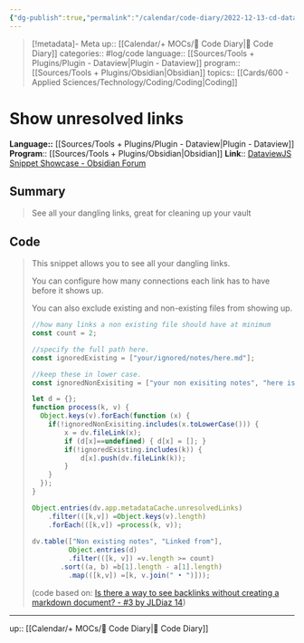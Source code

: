 ```yaml
---
{"dg-publish":true,"permalink":"/calendar/code-diary/2022-12-13-cd-dataview-show-unresolved-links/","title":"Show unresolved links"}
---
```


> [!metadata]- Meta
> up:: [[Calendar/+ MOCs/🧪 Code Diary\|🧪 Code Diary]]
> categories:: #log/code 
> language:: [[Sources/Tools + Plugins/Plugin - Dataview\|Plugin - Dataview]]
> program:: [[Sources/Tools + Plugins/Obsidian\|Obsidian]]
> topics:: [[Cards/600 - Applied Sciences/Technology/Coding/Coding\|Coding]]


# Show unresolved links
**Language::**  [[Sources/Tools + Plugins/Plugin - Dataview\|Plugin - Dataview]]
**Program**:: [[Sources/Tools + Plugins/Obsidian\|Obsidian]]
**Link**:: [DataviewJS Snippet Showcase - Obsidian Forum](https://forum.obsidian.md/t/dataviewjs-snippet-showcase/17847/146)

## Summary
> See all your dangling links, great for cleaning up your vault

## Code
> 
> This snippet allows you to see all your dangling links.  
> 
> You can configure how many connections each link has to have before it shows up.  
> 
> You can also exclude existing and non-existing files from showing up.
> 
> ```javascript
> //how many links a non existing file should have at minimum
> const count = 2;
> 
> //specify the full path here.
> const ignoredExisting = ["your/ignored/notes/here.md"];
> 
> //keep these in lower case.
> const ignoredNonExisiting = ["your non exisiting notes", "here is note that does not exist"];
> 
> let d = {};
> function process(k, v) {
>   Object.keys(v).forEach(function (x) {
>     if(!ignoredNonExisiting.includes(x.toLowerCase())) {
>         x = dv.fileLink(x);
>         if (d[x]==undefined) { d[x] = []; }
>         if(!ignoredExisting.includes(k)) {
>             d[x].push(dv.fileLink(k));
>         }
>     }
>   });
> }
> 
> Object.entries(dv.app.metadataCache.unresolvedLinks)
>     .filter(([k,v]) =Object.keys(v).length)
>     .forEach(([k,v]) =process(k, v));
>     
> dv.table(["Non existing notes", "Linked from"],
>          Object.entries(d)
>          .filter(([k, v]) =v.length >= count)
> 	     .sort((a, b) =b[1].length - a[1].length)
>          .map(([k,v]) =[k, v.join(" • ")]));
> ```
> 
> (code based on: [Is there a way to see backlinks without creating a markdown document? - #3 by JLDiaz 14](https://forum.obsidian.md/t/is-there-a-way-to-see-backlinks-without-creating-a-markdown-document/26977/3))

---
up:: [[Calendar/+ MOCs/🧪 Code Diary\|🧪 Code Diary]]